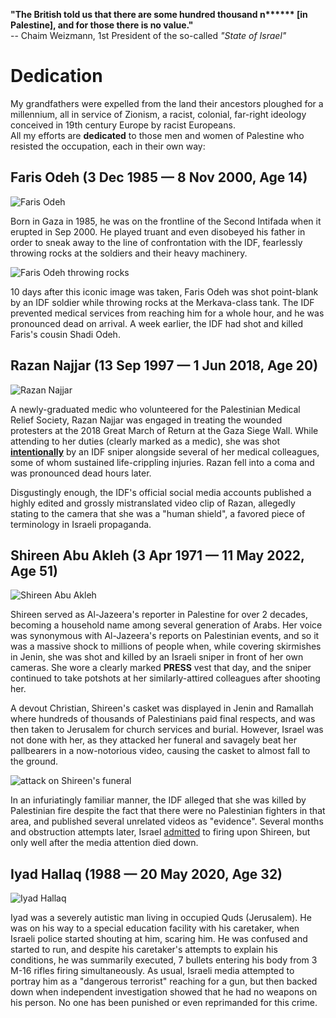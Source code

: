 
**"The British told us that there are some hundred thousand n\*\*\*\*\*\* [in Palestine], and for those there is no value."**  
\-\- Chaim Weizmann, 1st President of the so-called *"State of Israel"*

# Dedication
My grandfathers were expelled from the land their ancestors ploughed for a millennium, all in service of Zionism, a racist, colonial, far-right ideology conceived in 19th century Europe by racist Europeans.  
All my efforts are **dedicated** to those men and women of Palestine who resisted the occupation, each in their own way:


## Faris Odeh (3 Dec 1985 — 8 Nov 2000, Age 14) 
![Faris Odeh](https://upload.wikimedia.org/wikipedia/ar/6/6b/Fares_Audah.jpg)

Born in Gaza in 1985, he was on the frontline of the Second Intifada when it erupted in Sep 2000. He played truant and even disobeyed his father in order to sneak away to the line of confrontation with the IDF, fearlessly throwing rocks at the soldiers and their heavy machinery. 

![Faris Odeh throwing rocks](https://upload.wikimedia.org/wikipedia/en/b/bf/Faris_odeh03a.jpg)

10 days after this iconic image was taken, Faris Odeh was shot point-blank by an IDF soldier while throwing rocks at the Merkava-class tank. The IDF prevented medical services from reaching him for a whole hour, and he was pronounced dead on arrival. A week earlier, the IDF had shot and killed Faris's cousin Shadi Odeh. 

## Razan Najjar (13 Sep 1997 — 1 Jun 2018, Age 20)
![Razan Najjar](https://upload.wikimedia.org/wikipedia/ar/4/40/%D8%B1%D8%B2%D8%A7%D9%86_%D8%A7%D9%84%D9%86%D8%AC%D8%A7%D8%B1.jpg)

A newly-graduated medic who volunteered for the Palestinian Medical Relief Society, Razan Najjar was engaged in treating the wounded protesters at the 2018 Great March of Return at the Gaza Siege Wall. While attending to her duties (clearly marked as a medic), she was shot [**intentionally**](https://www.aljazeera.com/news/2018/7/18/israeli-forces-deliberately-killed-palestinian-paramedic-razan) by an IDF sniper alongside several of her medical colleagues, some of whom sustained life-crippling injuries. Razan fell into a coma and was pronounced dead hours later.  

Disgustingly enough, the IDF's official social media accounts published a highly edited and grossly mistranslated video clip of Razan, allegedly stating to the camera that she was a "human shield", a favored piece of terminology in Israeli propaganda.


## Shireen Abu Akleh (3 Apr 1971 — 11 May 2022, Age 51)
![Shireen Abu Akleh](https://upload.wikimedia.org/wikipedia/commons/thumb/8/83/Shireen_Abu_Akleh.jpg/343px-Shireen_Abu_Akleh.jpg)

Shireen served as Al-Jazeera's reporter in Palestine for over 2 decades, becoming a household name among several generation of Arabs. Her voice was synonymous with Al-Jazeera's reports on Palestinian events, and so it was a massive shock to millions of people when, while covering skirmishes in Jenin, she was shot and killed by an Israeli sniper in front of her own cameras. She wore a clearly marked **PRESS** vest that day, and the sniper continued to take potshots at her similarly-attired colleagues after 
shooting her.   

A devout Christian, Shireen's casket was displayed in Jenin and Ramallah where hundreds of thousands of Palestinians paid final respects, and was then taken to Jerusalem for church services and burial. However, Israel was not done with her, as they attacked her funeral and savagely beat her pallbearers in a now-notorious video, causing the casket to almost fall to the ground.  

![attack on Shireen's funeral](https://www.ft.com/__origami/service/image/v2/images/raw/https:%2F%2Fd1e00ek4ebabms.cloudfront.net%2Fproduction%2F1a7dc5ee-d6e9-4846-91e2-05313dc3d39b.png?dpr=2&fit=scale-down&quality=medium&source=next&width=700)

In an infuriatingly familiar manner, the IDF alleged that she was killed by Palestinian fire despite the fact that there were no Palestinian fighters in that area, and published several unrelated videos as "evidence". Several months and obstruction attempts later, Israel [admitted](https://edition.cnn.com/2022/09/05/middleeast/idf-shireen-abu-akleh-investigation-intl/index.html) to firing upon Shireen, but only well after the media attention died down. 


## Iyad Hallaq (1988 — 20 May 2020, Age 32)
![Iyad Hallaq](https://media.almayadeen.tv/archive/image/2020/5/30/8898b993-4db9-4e9b-86b2-b09b4f717990.jpg)

Iyad was a severely autistic man living in occupied Quds (Jerusalem). He was on his way to a special education facility with his caretaker, when Israeli police started shouting at him, scaring him. He was confused and started to run, and despite his caretaker's attempts to explain his conditions, he was summarily executed, 7 bullets entering his body from 3 M-16 rifles firing simultaneously. As usual, Israeli media attempted to portray him as a "dangerous terrorist" reaching for a gun, but then backed down when independent investigation showed that he had no weapons on his person. No one has been punished or even reprimanded for this crime. 
